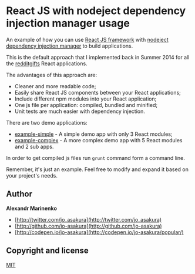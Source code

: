 # React JS with nodeject dependency injection manager usage

An example of how you can use [React JS framework](http://facebook.github.io/react/) with [nodeject dependency injection manager](https://github.com/LlamaSantos/Nodeject) to build applications.

This is the default approach that I implemented back in Summer 2014 for all the [redditgifts](http://redditgifts.com) React applications.

The advantages of this approach are:

 - Cleaner and more readable code;
 - Easily share React JS components between your React applications;
 - Include different npm modules into your React application;
 - One js file per application: compiled, bundled and minified;
 - Unit tests are much easier with dependency injection.

There are two demo applications:

 - [example-simple](/jsx/example-simple) - A simple demo app with only 3 React modules;
 - [example-complex](/jsx/example-complex) - A more complex demo app with 5 React modules and 2 sub apps.

In order to get compiled js files run `grunt` command form a command line.

Remember, it's just an example. Feel free to modify and expand it based on your project's needs.

## Author

**Alexandr Marinenko**

+ [http://twitter.com/jo_asakura](http://twitter.com/jo_asakura)
+ [http://github.com/jo-asakura](http://github.com/jo-asakura)
+ [http://codepen.io/jo-asakura](http://codepen.io/jo-asakura/popular/)

## Copyright and license

[MIT](LICENSE.md)